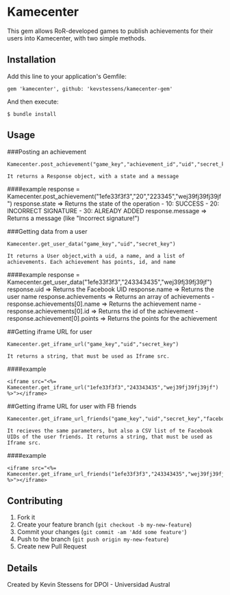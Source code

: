 # Kamecenter

This gem allows RoR-developed games to publish achievements for their users into Kamecenter, with two simple methods.


## Installation

Add this line to your application's Gemfile:

	gem 'kamecenter', github: 'kevstessens/kamecenter-gem'

And then execute:

    $ bundle install

## Usage

###Posting an achievement

	Kamecenter.post_achievement("game_key","achievement_id","uid","secret_key")

	It returns a Response object, with a state and a message

####example
    response = Kamecenter.post_achievement("1efe33f3f3","20","223345","wej39fj39fj39jf")
    response.state => Returns the state of the operation
        - 10: SUCCESS
        - 20: INCORRECT SIGNATURE
        - 30: ALREADY ADDED
    response.message => Returns a message (like "Incorrect signature!")

###Getting data from a user

	Kamecenter.get_user_data("game_key","uid","secret_key")

	It returns a User object,with a uid, a name, and a list of achievements. Each achievement has points, id, and name

####example
    response = Kamecenter.get_user_data("1efe33f3f3","243343435","wej39fj39fj39jf")
    response.uid => Returns the Facebook UID
    response.name => Returns the user name
    response.achievements => Returns an array of achievements
       - response.achievements[0].name => Returns the achievement name
       - response.achievements[0].id => Returns the id of the achievement
       - response.achievement[0].points => Returns the points for the achievement


##Getting iframe URL for user

	Kamecenter.get_iframe_url("game_key","uid","secret_key")

	It returns a string, that must be used as Iframe src.

####example

    <iframe src="<%= Kamecenter.get_iframe_url("1efe33f3f3","243343435","wej39fj39fj39jf") %>"></iframe>

##Getting iframe URL for user with FB friends

    Kamecenter.get_iframe_url_friends("game_key","uid","secret_key","facebook_friends_list")

    It recieves the same parameters, but also a CSV list of te Facebook UIDs of the user friends. It returns a string, that must be used as Iframe src.

####example

    <iframe src="<%= Kamecenter.get_iframe_url_friends("1efe33f3f3","243343435","wej39fj39fj39jf","1234930,3544933") %>"></iframe>

## Contributing

1. Fork it
2. Create your feature branch (`git checkout -b my-new-feature`)
3. Commit your changes (`git commit -am 'Add some feature'`)
4. Push to the branch (`git push origin my-new-feature`)
5. Create new Pull Request

## Details

Created by Kevin Stessens for DPOI - Universidad Austral